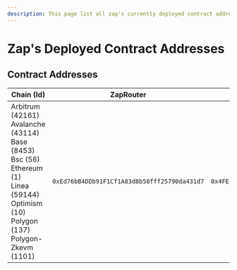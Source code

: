 ```yaml
---
description: This page list all zap's currently deployed contract addressses.
---
```


# Zap's Deployed Contract Addresses

## Contract Addresses

<table data-full-width="true"><thead><tr><th width="215">Chain (Id)</th><th>ZapRouter</th><th>ZapValidator</th><th>ZapExecutor</th><th data-hidden>UniswapV3Helper</th></tr></thead><tbody><tr><td>Arbitrum (42161)<br>Avalanche (43114)<br>Base (8453)<br>Bsc (56)<br>Ethereum (1)<br>Linea (59144)<br>Optimism (10)<br>Polygon (137)<br>Polygon-Zkevm (1101)</td><td><code>0xEd76bB4DDb91F1Cf1A83d8b50fff25790da431d7</code></td><td><code>0x4FE4a03E00b18a4F6C25257358F0AaFeE282cF6F</code></td><td><code>0x6C6974766BC462927F840C786C9b0b750dD7ACB3</code></td><td></td></tr></tbody></table>
